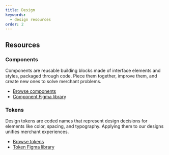 ```yaml
---
title: Design
keywords:
  - design resources
order: 2
---
```


## Resources

### Components
Components are reusable building blocks made of interface elements and styles, packaged through code. Piece them together, improve them, and create new ones to solve merchant problems.
- [Browse components](https://polaris.shopify.com/components)
- [Component Figma library](https://www.figma.com/community/file/1111360433678236702)

### Tokens
Design tokens are coded names that represent design decisions for elements like color, spacing, and typography. Applying them to our designs unifies merchant experiences.
- [Browse tokens](https://polaris.shopify.com/tokens/colors)
- [Token Figma library](https://www.figma.com/community/file/1111359207966840858)
